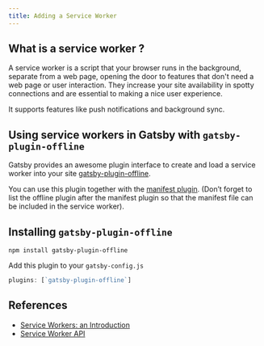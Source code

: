 ```yaml
---
title: Adding a Service Worker
---
```


## What is a service worker ?

A service worker is a script that your browser runs in the background, separate from a web page, opening the door to features that don't need a web page or user interaction. They increase your site availability in spotty connections and are essential to making a nice user experience.

It supports features like push notifications and background sync.

## Using service workers in Gatsby with `gatsby-plugin-offline`

Gatsby provides an awesome plugin interface to create and load a service worker into your site [gatsby-plugin-offline](https://www.npmjs.com/package/gatsby-plugin-offline).

You can use this plugin together with the [manifest plugin](https://www.npmjs.com/package/gatsby-plugin-manifest). (Don’t forget to list the offline plugin after the manifest plugin so that the manifest file can be included in the service worker).

## Installing `gatsby-plugin-offline`

`npm install gatsby-plugin-offline`

Add this plugin to your `gatsby-config.js`

```javascript:title=gatsby-config.js
plugins: [`gatsby-plugin-offline`]
```

## References

- [Service Workers: an Introduction](https://developers.google.com/web/fundamentals/primers/service-workers/)
- [Service Worker API](https://developer.mozilla.org/en-US/docs/Web/API/Service_Worker_API)

